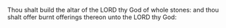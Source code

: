 Thou shalt build the altar of the LORD thy God of whole stones: and thou shalt offer burnt offerings thereon unto the LORD thy God:
